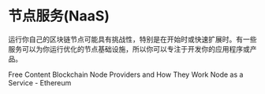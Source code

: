 # 节点服务(NaaS)

运行你自己的区块链节点可能具有挑战性，特别是在开始时或快速扩展时。有一些服务可以为你运行优化的节点基础设施，所以你可以专注于开发你的应用程序或产品。


<ResourceGroupTitle>Free Content</ResourceGroupTitle>
<BadgeLink colorScheme='yellow' badgeText='Read' href='https://www.infoq.com/articles/blockchain-as-a-service-get-block/'>Blockchain Node Providers and How They Work</BadgeLink>
<BadgeLink colorScheme='yellow' badgeText='Read' href='https://ethereum.org/en/developers/docs/nodes-and-clients/nodes-as-a-service/'>Node as a Service - Ethereum</BadgeLink>
